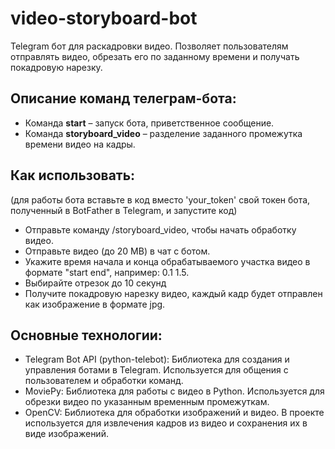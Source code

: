 # video-storyboard-bot
Telegram бот для раскадровки видео. 
Позволяет пользователям отправлять видео, обрезать его по заданному времени и получать покадровую нарезку.

## Описание команд телеграм-бота:

- Команда **start** – запуск бота, приветственное сообщение.
- Команда **storyboard_video** – разделение заданного промежутка времени видео на кадры.

## Как использовать:

(для работы бота вставьте в код вместо 'your_token' свой токен бота, полученный в BotFather в Telegram, и запустите код)

- Отправьте команду /storyboard_video, чтобы начать обработку видео.
- Отправьте видео (до 20 MB) в чат с ботом.
- Укажите время начала и конца обрабатываемого участка видео в формате "start end", например: 0.1 1.5.
- Выбирайте отрезок до 10 секунд
- Получите покадровую нарезку видео, каждый кадр будет отправлен как изображение в формате jpg.

## Основные технологии:

- Telegram Bot API (python-telebot): Библиотека для создания и управления ботами в Telegram. Используется для общения с пользователем и обработки команд.
- MoviePy: Библиотека для работы с видео в Python. Используется для обрезки видео по указанным временным промежуткам.
- OpenCV: Библиотека для обработки изображений и видео. В проекте используется для извлечения кадров из видео и сохранения их в виде изображений.
